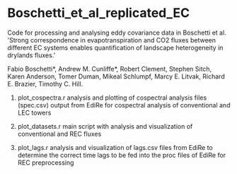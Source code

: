 # Boschetti_et_al_replicated_EC
Code for processing and analysing eddy covariance data in Boschetti et al. 'Strong correspondence in evapotranspiration and CO2 fluxes between different EC systems enables quantification of landscape heterogeneity in drylands fluxes.'

Fabio Boschetti*, Andrew M. Cunliffe*, Robert Clement, Stephen Sitch, Karen Anderson, Tomer Duman, Mikeal Schlumpf, Marcy E. Litvak, Richard E. Brazier, Timothy C. Hill.


1) plot_cospectra.r
   analysis and plotting of cospectral analysis files (spec.csv) output from EdiRe for cospectral analysis    of conventional and LEC towers
   
2) plot_datasets.r
   main script with analysis and visualization of conventional and REC fluxes
   
3) plot_lags.r
   analysis and visualization of lags.csv files from EdiRe to determine the correct time lags to be fed       into the proc files of EdiRe for REC preprocessing
   
   
